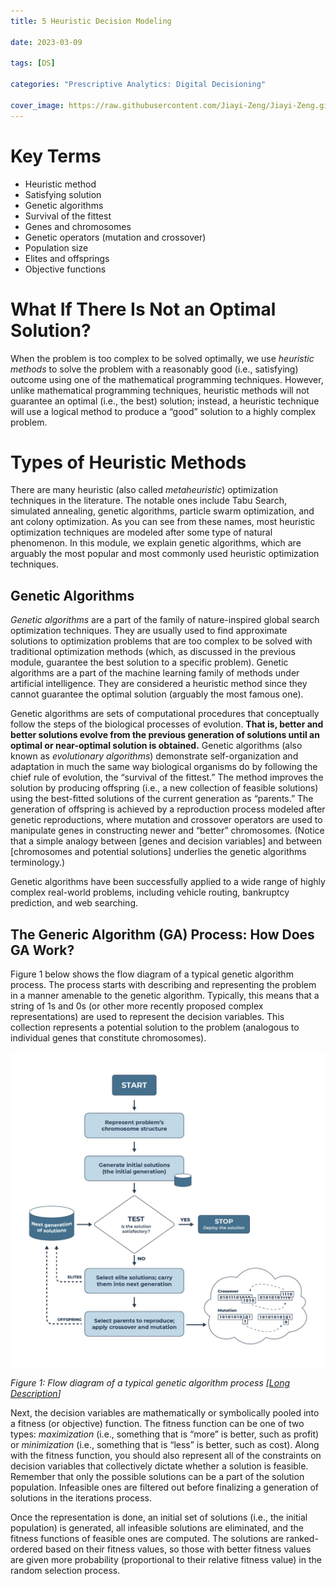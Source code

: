 ```yaml
---
title: 5 Heuristic Decision Modeling

date: 2023-03-09

tags: [DS]

categories: "Prescriptive Analytics: Digital Decisioning"

cover_image: https://raw.githubusercontent.com/Jiayi-Zeng/Jiayi-Zeng.github.io/pic/img/202303090949.png
---
```


# **Key Terms**

- Heuristic method
- Satisfying solution
- Genetic algorithms
- Survival of the fittest
- Genes and chromosomes
- Genetic operators (mutation and crossover) 
- Population size
- Elites and offsprings
- Objective functions

# **What If There Is Not an Optimal Solution?**

When the problem is too complex to be solved optimally, we use *heuristic methods* to solve the problem with a reasonably good (i.e., satisfying) outcome using one of the mathematical programming techniques. However, unlike mathematical programming techniques, heuristic methods will not guarantee an optimal (i.e., the best) solution; instead, a heuristic technique will use a logical method to produce a “good” solution to a highly complex problem.

# **Types of Heuristic Methods**

There are many heuristic (also called *metaheuristic*) optimization techniques in the literature. The notable ones include Tabu Search, simulated annealing, genetic algorithms, particle swarm optimization, and ant colony optimization. As you can see from these names, most heuristic optimization techniques are modeled after some type of natural phenomenon. In this module, we explain genetic algorithms, which are arguably the most popular and most commonly used heuristic optimization techniques.

## Genetic Algorithms

*Genetic algorithms* are a part of the family of nature-inspired global search optimization techniques. They are usually used to find approximate solutions to optimization problems that are too complex to be solved with traditional optimization methods (which, as discussed in the previous module, guarantee the best solution to a specific problem). Genetic algorithms are a part of the machine learning family of methods under artificial intelligence. They are considered a heuristic method since they cannot guarantee the optimal solution (arguably the most famous one). 

Genetic algorithms are sets of computational procedures that conceptually follow the steps of the biological processes of evolution. **That is, better and better solutions evolve from the previous generation of solutions until an optimal or near-optimal solution is obtained.** Genetic algorithms (also known as *evolutionary algorithms*) demonstrate self-organization and adaptation in much the same way biological organisms do by following the chief rule of evolution, the “survival of the fittest.” The method improves the solution by producing offspring (i.e., a new collection of feasible solutions) using the best-fitted solutions of the current generation as “parents.” The generation of offspring is achieved by a reproduction process modeled after genetic reproductions, where mutation and crossover operators are used to manipulate genes in constructing newer and “better” chromosomes. (Notice that a simple analogy between [genes and decision variables] and between [chromosomes and potential solutions] underlies the genetic algorithms terminology.) 

Genetic algorithms have been successfully applied to a wide range of highly complex real-world problems, including vehicle routing, bankruptcy prediction, and web searching.

## The Generic Algorithm (GA) Process: How Does GA Work?

Figure 1 below shows the flow diagram of a typical genetic algorithm process. The process starts with describing and representing the problem in a manner amenable to the genetic algorithm. Typically, this means that a string of 1s and 0s (or other more recently proposed complex representations) are used to represent the decision variables. This collection represents a potential solution to the problem (analogous to individual genes that constitute chromosomes).

![A flow chart or diagram of a typical genetic algorithm process. For a longer and detailed description, click on the link next to the figure title.](https://raw.githubusercontent.com/Jiayi-Zeng/Jiayi-Zeng.github.io/pic/img/43VifdmyOe5BAshD3NbDjNLjDnXByPk9tq_C9YtSLADjgGjh6aZ03zTcMrUMZE3ZFt0rbkbutZjX4oV00ip1u8Rz2SFDIRZooJNlWUO8XlVTe2fkmD0vfJDeU5g-sbA9u2LlIgN4ZYeyMdemktlqBw)

*Figure 1: Flow diagram of a typical genetic algorithm process [*[*Long Description*](https://docs.google.com/document/u/0/d/1zX0wJtQrCa8DeEysQO3BYAxuOOxQ5_o_v79Xhphc_5E/edit)*]*

Next, the decision variables are mathematically or symbolically pooled into a fitness (or objective) function. The fitness function can be one of two types: *maximization* (i.e., something that is “more” is better, such as profit) or *minimization* (i.e., something that is “less” is better, such as cost). Along with the fitness function, you should also represent all of the constraints on decision variables that collectively dictate whether a solution is feasible. Remember that only the possible solutions can be a part of the solution population. Infeasible ones are filtered out before finalizing a generation of solutions in the iterations process. 

Once the representation is done, an initial set of solutions (i.e., the initial population) is generated, all infeasible solutions are eliminated, and the fitness functions of feasible ones are computed. The solutions are ranked-ordered based on their fitness values, so those with better fitness values are given more probability (proportional to their relative fitness value) in the random selection process.
